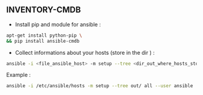 ## INVENTORY-CMDB

* Install pip and module for ansible :
```bash
apt-get install python-pip \
&& pip install ansible-cmdb
```

* Collect informations about your hosts (store in the dir <out>) :
```bash
ansible -i <file_ansible_host> -m setup --tree <dir_out_where_hosts_store> <group_of_host> --user <user_use_for_connexion>
```
Example :
```bash
ansible -i /etc/ansible/hosts -m setup --tree out/ all --user ansible
```
